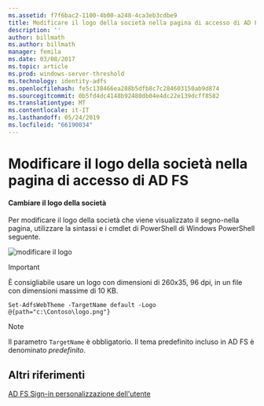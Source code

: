 ```yaml
---
ms.assetid: f7f6bac2-1100-4b00-a248-4ca3eb3cdbe9
title: Modificare il logo della società nella pagina di accesso di AD FS
description: ''
author: billmath
ms.author: billmath
manager: femila
ms.date: 03/08/2017
ms.topic: article
ms.prod: windows-server-threshold
ms.technology: identity-adfs
ms.openlocfilehash: fe5c138466ea288b5dfb8c7c284603150ab9d874
ms.sourcegitcommit: 0b5fd4dc4148b92480db04e4dc22e139dcff8582
ms.translationtype: MT
ms.contentlocale: it-IT
ms.lasthandoff: 05/24/2019
ms.locfileid: "66190034"
---
```

# <a name="changing-the-company-logo-on-the-ad-fs-sign-in-page"></a>Modificare il logo della società nella pagina di accesso di AD FS

#### <a name="change-company-logo"></a>Cambiare il logo della società  
Per modificare il logo della società che viene visualizzato il segno\-nella pagina, utilizzare la sintassi e i cmdlet di PowerShell di Windows PowerShell seguente.  

![modificare il logo](media/AD-FS-user-sign-in-customization/ADFS_Blue_Custom2.png)
  
> [!IMPORTANT]  
> È consigliabile usare un logo con dimensioni di 260x35, 96 dpi, in un file con dimensioni massime di 10 KB.  
  
    
    Set-AdfsWebTheme -TargetName default -Logo @{path="c:\Contoso\logo.png"}  

  
> [!NOTE]  
> Il parametro `TargetName` è obbligatorio. Il tema predefinito incluso in AD FS è denominato *predefinito*.  

## <a name="additional-references"></a>Altri riferimenti 
[AD FS Sign-in personalizzazione dell'utente](AD-FS-user-sign-in-customization.md)  
